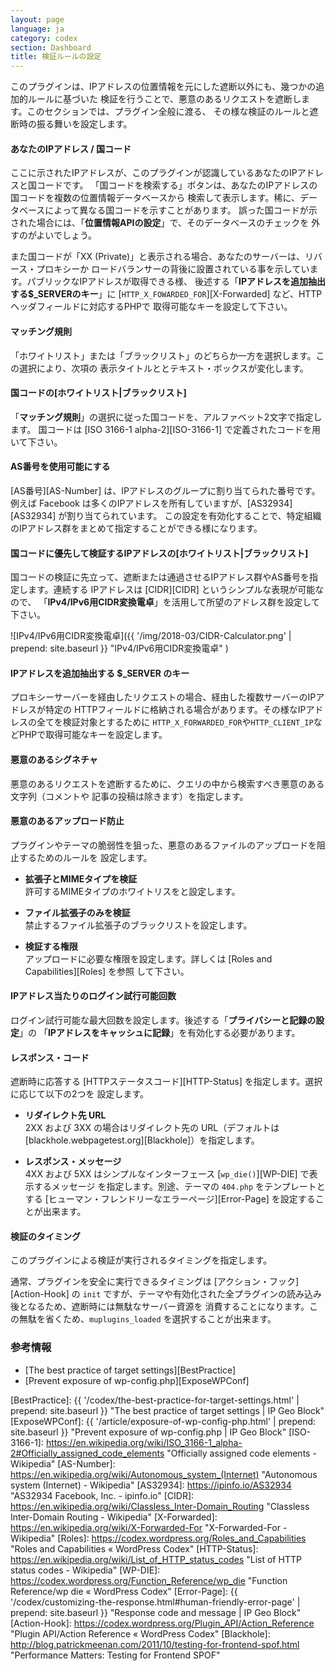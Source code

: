 ```yaml
---
layout: page
language: ja
category: codex
section: Dashboard
title: 検証ルールの設定
---
```


このプラグインは、IPアドレスの位置情報を元にした遮断以外にも、幾つかの追加的ルールに基づいた
検証を行うことで、悪意のあるリクエストを遮断します。このセクションでは、プラグイン全般に渡る、
その様な検証のルールと遮断時の振る舞いを設定します。

<!--more-->

#### あなたのIPアドレス / 国コード ####

ここに示されたIPアドレスが、このプラグインが認識しているあなたのIPアドレスと国コードです。
「国コードを検索する」ボタンは、あなたのIPアドレスの国コードを複数の位置情報データベースから
検索して表示します。稀に、データベースによって異なる国コードを示すことがあります。
誤った国コードが示された場合には、「**位置情報APIの設定**」で、そのデータベースのチェックを
外すのがよいでしょう。

また国コードが「XX (Private)」と表示される場合、あなたのサーバーは、リバース・プロキシーか
ロードバランサーの背後に設置されている事を示しています。パブリックなIPアドレスが取得できる様、
後述する「**IPアドレスを追加抽出する$_SERVERのキー**」に 
[`HTTP_X_FOWARDED_FOR`][X-Forwarded] など、HTTPヘッダフィールドに対応するPHPで
取得可能なキーを設定して下さい。

#### マッチング規則 ####

「ホワイトリスト」または「ブラックリスト」のどちらか一方を選択します。この選択により、次項の
表示タイトルととテキスト・ボックスが変化します。

#### 国コードの[ホワイトリスト|ブラックリスト] ####

「**マッチング規則**」の選択に従った国コードを、アルファベット2文字で指定します。
国コードは [ISO 3166-1 alpha-2][ISO-3166-1] で定義されたコードを用いて下さい。

#### AS番号を使用可能にする ####

[AS番号][AS-Number] は、IPアドレスのグループに割り当てられた番号です。例えば Facebook
は多くのIPアドレスを所有していますが、[AS32934][AS32934] が割り当てられています。
この設定を有効化することで、特定組織のIPアドレス群をまとめて指定することができる様になります。

#### 国コードに優先して検証するIPアドレスの[ホワイトリスト|ブラックリスト] ####

国コードの検証に先立って、遮断または通過させるIPアドレス群やAS番号を指定します。連続する
IPアドレスは [CIDR][CIDR] というシンプルな表現が可能なので、
「**IPv4/IPv6用CIDR変換電卓**」を活用して所望のアドレス群を設定して下さい。

![IPv4/IPv6用CIDR変換電卓]({{ '/img/2018-03/CIDR-Calculator.png' | prepend: site.baseurl }}
 "IPv4/IPv6用CIDR変換電卓"
)

#### IPアドレスを追加抽出する $_SERVER のキー ####

プロキシーサーバーを経由したリクエストの場合、経由した複数サーバーのIPアドレスが特定の
HTTPフィールドに格納される場合があります。その様なIPアドレスの全てを検証対象とするために
`HTTP_X_FORWARDED_FOR`や`HTTP_CLIENT_IP`などPHPで取得可能なキーを設定します。

#### 悪意のあるシグネチャ ####

悪意のあるリクエストを遮断するために、クエリの中から検索すべき悪意のある文字列（コメントや
記事の投稿は除きます）を指定します。

#### 悪意のあるアップロード防止 ####

プラグインやテーマの脆弱性を狙った、悪意のあるファイルのアップロードを阻止するためのルールを
設定します。

- **拡張子とMIMEタイプを検証**  
  許可するMIMEタイプのホワイトリスをと設定します。

- **ファイル拡張子のみを検証**  
  禁止するファイル拡張子のブラックリストを設定します。

- **検証する権限**  
  アップロードに必要な権限を設定します。詳しくは [Roles and Capabilities][Roles] を参照
  して下さい。

#### IPアドレス当たりのログイン試行可能回数 ####

ログイン試行可能な最大回数を設定します。後述する「**プライバシーと記録の設定**」の
「**IPアドレスをキャッシュに記録**」を有効化する必要があります。

#### レスポンス・コード ####

遮断時に応答する [HTTPステータスコード][HTTP-Status] を指定します。選択に応じて以下の2つを
設定します。

- **リダイレクト先 URL**  
  2XX および 3XX の場合はリダイレクト先の URL（デフォルトは 
  [blackhole.webpagetest.org][Blackhole]）を指定します。

- **レスポンス・メッセージ**  
  4XX および 5XX はシンプルなインターフェース [`wp_die()`][WP-DIE] で表示するメッセージ
  を指定します。別途、テーマの `404.php` をテンプレートとする 
  [ヒューマン・フレンドリーなエラーページ][Error-Page] を設定することが出来ます。

#### 検証のタイミング ####

このプラグインによる検証が実行されるタイミングを指定します。

通常、プラグインを安全に実行できるタイミングは [アクション・フック][Action-Hook] の `init`
ですが、テーマや有効化された全プラグインの読み込み後となるため、遮断時には無駄なサーバー資源を
消費することになります。この無駄を省くため、`muplugins_loaded` を選択することが出来ます。

### 参考情報 ###

- [The best practice of target settings][BestPractice]
- [Prevent exposure of wp-config.php][ExposeWPConf]

[IP-Geo-Block]: https://wordpress.org/plugins/ip-geo-block/ "WordPress › IP Geo Block « WordPress Plugins"
[BestPractice]: {{ '/codex/the-best-practice-for-target-settings.html' | prepend: site.baseurl }} "The best practice of target settings | IP Geo Block"
[ExposeWPConf]: {{ '/article/exposure-of-wp-config-php.html'           | prepend: site.baseurl }} "Prevent exposure of wp-config.php | IP Geo Block"
[ISO-3166-1]:   https://en.wikipedia.org/wiki/ISO_3166-1_alpha-2#Officially_assigned_code_elements "Officially assigned code elements - Wikipedia"
[AS-Number]:    https://en.wikipedia.org/wiki/Autonomous_system_(Internet) "Autonomous system (Internet) - Wikipedia"
[AS32934]:      https://ipinfo.io/AS32934 "AS32934 Facebook, Inc. - ipinfo.io"
[CIDR]:         https://en.wikipedia.org/wiki/Classless_Inter-Domain_Routing "Classless Inter-Domain Routing - Wikipedia"
[X-Forwarded]:  https://en.wikipedia.org/wiki/X-Forwarded-For "X-Forwarded-For - Wikipedia"
[Roles]:        https://codex.wordpress.org/Roles_and_Capabilities "Roles and Capabilities &laquo; WordPress Codex"
[HTTP-Status]:  https://en.wikipedia.org/wiki/List_of_HTTP_status_codes "List of HTTP status codes - Wikipedia"
[WP-DIE]:       https://codex.wordpress.org/Function_Reference/wp_die "Function Reference/wp die &laquo; WordPress Codex"
[Error-Page]:   {{ '/codex/customizing-the-response.html#human-friendly-error-page' | prepend: site.baseurl }} "Response code and message | IP Geo Block"
[Action-Hook]:  https://codex.wordpress.org/Plugin_API/Action_Reference "Plugin API/Action Reference &laquo; WordPress Codex"
[Blackhole]:    http://blog.patrickmeenan.com/2011/10/testing-for-frontend-spof.html "Performance Matters: Testing for Frontend SPOF"
